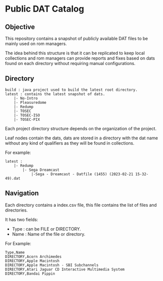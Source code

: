# Public DAT Catalog

## Objective
This repository contains a snapshot of publicly available DAT files to be mainly used on rom managers.

The idea behind this structure is that it can be replicated to keep local collections and rom managers can provide reports and fixes based on dats found on each directory without requiring manual configurations.

## Directory 
```
build : java project used to build the latest root directory.
latest : contains the latest snapshot of dats.
    |- No-Intro
    |- Pleasuredome
    |- Redump
    |- TOSEC
    |- TOSEC-ISO
    |- TOSEC-PIX
```

Each project directory structure depends on the organization of the project.

Leaf nodes contain the dats, dats are stored in a directory with the dat name without any kind of qualifiers as they will be found in collections.

For example:
```
latest :
    |- Redump
        |- Sega Dreamcast
            |-Sega - Dreamcast - Datfile (1455) (2023-02-21 15-32-49).dat
```

## Navigation
Each directory contains a index.csv file, this file contains the list of files and directories.

It has two fields:
- Type : can be FILE or DIRECTORY.
- Name : Name of the file or directory.

For Example:
```
Type,Name
DIRECTORY,Acorn Archimedes
DIRECTORY,Apple Macintosh
DIRECTORY,Apple Macintosh - SBI Subchannels
DIRECTORY,Atari Jaguar CD Interactive Multimedia System
DIRECTORY,Bandai Pippin
```